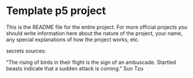 # Template p5 project

This is the README file for the entire project. For more official projects you should write information here about the nature of the project, your name, any special explanations of how the project works, etc.


secrets sources:

"The rising of birds in their flight is the sign of an ambuscade. Startled beasts indicate that a sudden attack is coming."
    Sun Tzu
